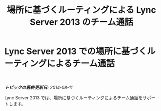 ﻿---
title: '場所に基づくルーティングによる Lync Server 2013 のチーム通話 '
TOCTitle: チーム通話
ms:assetid: f882c193-ec3e-4712-b6da-30e1d99d47cd
ms:mtpsurl: https://technet.microsoft.com/ja-jp/library/Dn781123(v=OCS.15)
ms:contentKeyID: 62757540
ms.date: 05/19/2016
mtps_version: v=OCS.15
ms.translationtype: HT
---

# Lync Server 2013 での場所に基づくルーティングによるチーム通話

 

_**トピックの最終更新日:** 2014-08-11_

Lync Server 2013 では、場所に基づくルーティングによるチーム通話をサポートします。


